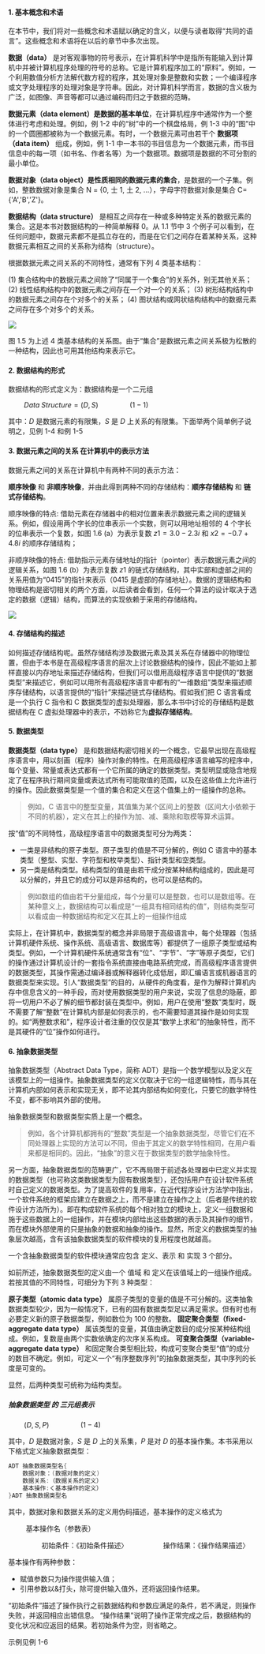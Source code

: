 
#### 1. 基本概念和术语

在本节中，我们将对一些概念和术语赋以确定的含义，以便与读者取得“共同的语言”。这些概念和术语将在以后的章节中多次出现。

**数据（data）** 是对客观事物的符号表示，在计算机科学中是指所有能输入到计算机中并被计算机程序处理的符号的总称。它是计算机程序加工的“原料”。例如，一个利用数值分析方法解代数方程的程序，其处理对象是整数和实数；一个编译程序或文字处理程序的处理对象是字符串。因此，对计算机科学而言，数据的含义极为广泛，如图像、声音等都可以通过编码而归之于数据的范畴。

**数据元素（data element）是数据的基本单位**，在计算机程序中通常作为一个整体进行考虑和处理。例如，例 1-2 中的“树”中的一个棋盘格局，例 1-3 中的“图”中的一个圆圈都被称为一个数据元素。有时，一个数据元素可由若干个 **数据项（data item）** 组成，例如，例 1-1 中一本书的书目信息为ー个数据元素，而书目信息中的每一项（如书名、作者名等）为一个数据项。数据项是数据的不可分割的最小单位。

**数据对象（data object）是性质相同的数据元素的集合**，是数据的一个子集。例如，整数数据对象是集合 N = {0, 士 1, 土 2, …），字母字符数据对象是集合 C={'A','B','Z'}。

**数据结构（data structure）** 是相互之间存在一种或多种特定关系的数据元素的集合。这是本书对数据结构的一种简单解释 0。从 1.1 节中 3 个例子可以看到，在任何问题中，数据元素都不是孤立存在的，而是在它们之间存在着某种关系，这种数据元素相互之间的关系称为结构（structure）。

根据数据元素之间关系的不同特性，通常有下列 4 类基本结构：

$(1)$ 集合结构中的数据元素之间除了“同属于一个集合”的关系外，别无其他关系；
$(2)$ 线性结构结构中的数据元素之间存在一个对一个的关系；
$(3)$ 树形结构结构中的数据元素之间存在个对多个的关系；
$(4)$ 图状结构或网状结构结构中的数据元素之间存在多个对多个的关系。

![](https://gitee.com/mayundaze/img_bed/raw/master/20200529170752.png)

图 1.5 为上述 4 类基本结构的关系图。由于“集合”是数据元素之间关系极为松散的一种结构，因此也可用其他结构来表示它。

#### 2. 数据结构的形式

数据结构的形式定义为：数据结构是一个二元组

$\qquad Data \; Structure =(D, S) \qquad\qquad (1-1)$

其中：$D$ 是数据元素的有限集，$S$ 是 $D$ 上关系的有限集。下面举两个简单例子说明之，见例 1-4 和例 1-5

#### 3. 数据元素之间的关系 在计算机中的表示方法

数据元素之间的关系在计算机中有两种不同的表示方法：

**顺序映像** 和 **非顺序映像**，并由此得到两种不同的存储结构：**顺序存储结构** 和 **链式存储结构**。

顺序映像的特点: 借助元素在存储器中的相对位置来表示数据元素之间的逻辑关系。例如，假设用两个字长的位串表示一个实数，则可以用地址相邻的 4 个字长的位串表示一个复数，如图 1.6 (a）为表示复数 $z1=3.0-2.3i$ 和 $x2 = -0.7 + 4.8i$ 的顺序存储结构；

非顺序映像的特点: 借助指示元素存储地址的指针（pointer）表示数据元素之间的逻辑关系，如图 1.6 (b）为表示复数 $z1$ 的链式存储结构，其中实部和虚部之间的关系用值为“0415”的指针来表示（0415 是虚部的存储地址）。数据的逻辑结构和物理结构是密切相关的两个方面，以后读者会看到，任何一个算法的设计取决于选定的数据（逻辑）结构，而算法的实现依赖于采用的存储结构。

![](https://gitee.com/mayundaze/img_bed/raw/master/20200529172335.png)

#### 4. 存储结构的描述

如何描述存储结构呢。虽然存储结构涉及数据元素及其关系在存储器中的物理位置，但由于本书是在高级程序语言的层次上讨论数据结构的操作，因此不能如上那样直接以内存地址来描述存储结构，但我们可以借用高级程序语言中提供的“数据类型”来描述它，例如可以用所有高级程序语言中都有的“一维数组”类型来描述顺序存储结构，以语言提供的“指针”来描述链式存储结构。假如我们把 C 语言看成是一个执行 C 指令和 C 数据类型的虚拟处理器，那么本书中讨论的存储结构是数据结构在 C 虚拟处理器中的表示，不妨称它为**虚拟存储结构**。

#### 5. 数据类型

**数据类型（data type）** 是和数据结构密切相关的一个概念，它最早出现在高级程序语言中，用以刻画（程序）操作对象的特性。在用高级程序语言编写的程序中，每个变量、常量或表达式都有一个它所属的确定的数据类型。类型明显或隐含地规定了在程序执行期间变量或表达式所有可能取值的范围，以及在这些值上允许进行的操作。因此数据类型是一个值的集合和定义在这个值集上的一组操作的总称。

> 例如，C 语言中的整型变量，其值集为某个区间上的整数（区间大小依赖于不同的机器），定义在其上的操作为加、减、乘除和取模等算术运算。

按“值”的不同特性，高级程序语言中的数据类型可分为两类：

* 一类是非结构的原子类型。原子类型的值是不可分解的，例如 C 语言中的基本类型（整型、实型、字符型和枚举类型）、指针类型和空类型。
* 另一类是结构类型。结构类型的值是由若干成分按某种结构组成的，因此是可以分解的，并且它的成分可以是非结构的，也可以是结构的。

> 例如数组的值由若干分量组成，每个分量可以是整数，也可以是数组等。在某种意义上，数据结构可以看成是“一组具有相同结构的值”，则结构类型可以看成由一种数据结构和定义在其上的一组操作组成

实际上，在计算机中，数据类型的概念并非局限于高级语言中，每个处理器（包括计算机硬件系统、操作系统、高级语言、数据库等）都提供了一组原子类型或结构类型。例如，一个计算机硬件系统通常含有“位”、“字节”、“字”等原子类型，它们的操作通过计算机设计的一套指令系统直接由电路系统完成，而高级程序语言提供的数据类型，其操作需通过编译器或解释器转化成低层，即汇编语言或机器语言的数据类型来实现。引人“数据类型”的目的，从硬件的角度看，是作为解释计算机内存中信息含义的一种手段，而对使用数据类型的用户来说，实现了信息的隐蔽，即将一切用户不必了解的细节都封装在类型中。例如，用户在使用“整数”类型时，既不需要了解“整数”在计算机内部是如何表示的，也不需要知道其操作是如何实现的。如“两整数求和”，程序设计者注重的仅仅是其“数学上求和”的抽象特性，而不是其硬件的“位”操作如何进行。

#### 6. 抽象数据类型

抽象数据类型（Abstract Data Type，简称 ADT）是指一个数学模型以及定义在该模型上的一组操作。抽象数据类型的定义仅取决于它的一组逻辑特性，而与其在计算机内部如何表示和实现无关，即不论其内部结构如何变化，只要它的数学特性不变，都不影响其外部的使用。

抽象数据类型和数据类型实质上是一个概念。

> 例如，各个计算机都拥有的“整数”类型是一个抽象数据类型，尽管它们在不同处理器上实现的方法可以不同，但由于其定义的数学特性相同，在用户看来都是相同的。因此，“抽象”的意义在于数据类型的数学抽象特性。

另一方面，抽象数据类型的范畴更广，它不再局限于前述各处理器中已定义并实现的数据类型（也可称这类数据类型为固有数据类型），还包括用户在设计软件系统时自己定义的数据类型。为了提高软件的复用率，在近代程序设计方法学中指出，一个软件系统的框架应建立在数据之上，而不是建立在操作之上（后者是传统的软件设计方法所为）。即在构成软件系统的每个相对独立的模块上，定义一组数据和施于这些数据上的一组操作，并在模块内部给出这些数据的表示及其操作的细节，而在模块外部使用的只是抽象的数据和抽象的操作。显然，所定义的数据类型的抽象层次越高，含有该抽象数据类型的软件模块的复用程度也就越高。

一个含抽象数据类型的软件模块通常应包含 定义、表示 和 实现 3 个部分。

如前所述，抽象数据类型的定义由一个 值域 和 定义在该值域上的一组操作组成。若按其值的不同特性，可细分为下列 3 种类型：

**原子类型（atomic data type）** 属原子类型的变量的值是不可分解的。这类抽象数据类型较少，因为一般情况下，已有的固有数据类型足以满足需求。但有时也有必要定义新的原子数据类型，例如数位为 100 的整数。
**固定聚合类型（fixed- aggregate data type）** 属该类型的变量，其值由确定数目的成分按某种结构组成。例如，复数是由两个实数依确定的次序关系构成。
**可变聚合类型（variable- aggregate data type）** 和固定聚合类型相比较，构成可变聚合类型“值”的成分的数目不确定。例如，可定义一个“有序整数序列”的抽象数据类型，其中序列的长度是可变的。

显然，后两种类型可统称为结构类型。

##### 抽象数据类型 的 三元组表示

$\qquad (D, S, P) \qquad\qquad (1-4)$

其中，$D$ 是数据对象，$S$ 是 $D$ 上的关系集，$P$ 是对 $D$ 的基本操作集。本书采用以下格式定义抽象数据类型：

```java
ADT 抽象数据类型名{
    数据对象：(数据对象的定义)
    数据关系:（数据关系的定义）
    基本操作:く基本操作的定义）
}ADT 抽象数据类型名
```

其中，数据对象和数据关系的定义用伪码描述，基本操作的定义格式为

$\qquad$ 基本操作名（参数表）

$\qquad\qquad$ 初始条件：《初始条件描述〉
$\qquad\qquad$ 操作结果：《操作结果描述〉

基本操作有两种参数：

* 赋值参数只为操作提供输入值；
* 引用参数以&打头，除可提供输入值外，还将返回操作结果。

“初始条件”描述了操作执行之前数据结构和参数应满足的条件，若不满足，则操作失败，并返回相应出错信息。
“操作结果”说明了操作正常完成之后，数据结构的变化状况和应返回的结果。若初始条件为空，则省略之。

示例见例 1-6